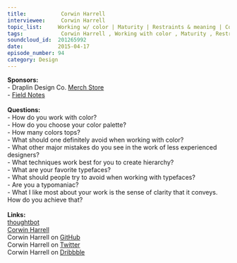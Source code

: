 ```yaml
--- 
title:           Corwin Harrell 
interviewee:     Corwin Harrell 
topic_list:     Working w/ color | Maturity | Restraints & meaning | Color palette | Newbie mistakes | White space | Hierarchy | Favorite typefaces | Typography | Versatility | Typomania | Clarity
tags:            Corwin Harrell , Working with color , Maturity , Restraints  meaning , Color palette , Newbie mistakes , White space , Hierarchy , Favorite typefaces , Typography , Versatility , Typomania , Clarity
soundcloud_id:  201265992
date:           2015-04-17
episode_number: 94
category: Design
---
```


<p class="show_notes_display"><b>Sponsors:<br></b>- Draplin Design Co. <a rel="nofollow" target="_blank" href="http://draplin.com/merch/">Merch Store</a><br>- <a rel="nofollow" target="_blank" href="http://fieldnotesbrand.com/">Field Notes</a><br><b><br>Questions:</b><br>- How do you work with color?<br>- How do you choose your color palette?<br>- How many colors tops?<br>- What should one definitely avoid when working with color?<br>- What other major mistakes do you see in the work of less experienced designers?<br>- What techniques work best for you to create hierarchy?<br>- What are your favorite typefaces?<br>- What should people try to avoid when working with typefaces?<br>- Are you a typomaniac?<br>- What I like most about your work is the sense of clarity that it conveys. How do you achieve that?<br><br><b>Links:</b><br><a rel="nofollow" target="_blank" href="https://thoughtbot.com/">thoughtbot</a><br><a rel="nofollow" target="_blank" href="http://corwinharrell.com/">Corwin Harrell</a><br>Corwin Harrell on <a rel="nofollow" target="_blank" href="https://github.com/corwinharrell">GitHub</a><br>Corwin Harrell on <a rel="nofollow" target="_blank" href="https://twitter.com/corwinharrell">Twitter</a><br>Corwin Harrell on <a rel="nofollow" target="_blank" href="https://dribbble.com/corwinharrell">Dribbble</a></p>
